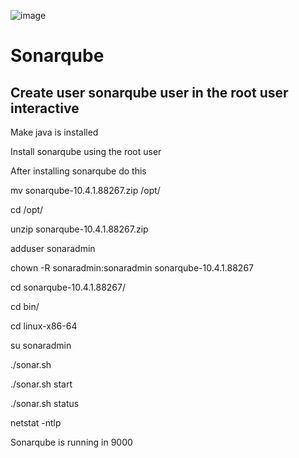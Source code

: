 


![image](https://github.com/user-attachments/assets/5110c26f-225a-4b10-9985-20d21db4099d)






# Sonarqube
## Create user sonarqube user in the root user interactive 

Make java is installed

Install sonarqube using the root user

After installing sonarqube do this 

mv sonarqube-10.4.1.88267.zip /opt/

cd /opt/

unzip sonarqube-10.4.1.88267.zip

adduser sonaradmin

chown -R sonaradmin:sonaradmin sonarqube-10.4.1.88267

cd sonarqube-10.4.1.88267/

cd bin/    

cd linux-x86-64

su sonaradmin

./sonar.sh

./sonar.sh start

./sonar.sh status

netstat -ntlp 

Sonarqube is running in 9000

